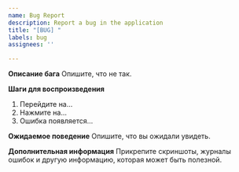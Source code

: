```yaml
---
name: Bug Report
description: Report a bug in the application
title: "[BUG] "
labels: bug
assignees: ''

---
```


**Описание бага**
Опишите, что не так. 

**Шаги для воспроизведения**
1. Перейдите на...
2. Нажмите на...
3. Ошибка появляется...

**Ожидаемое поведение**
Опишите, что вы ожидали увидеть.

**Дополнительная информация**
Прикрепите скриншоты, журналы ошибок и другую информацию, которая может быть полезной.
